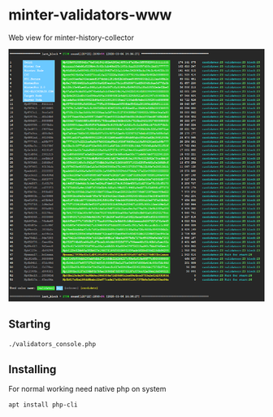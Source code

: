 # minter-validators-www
Web view for minter-history-collector


![Preview](https://github.com/pro-blockchain-com/minter-validators-www/raw/master/htdocs/img/minter-validators-www_01.png)


## Starting

```bash
./validators_console.php
```

## Installing

For normal working need native php on system

```bash
apt install php-cli
```